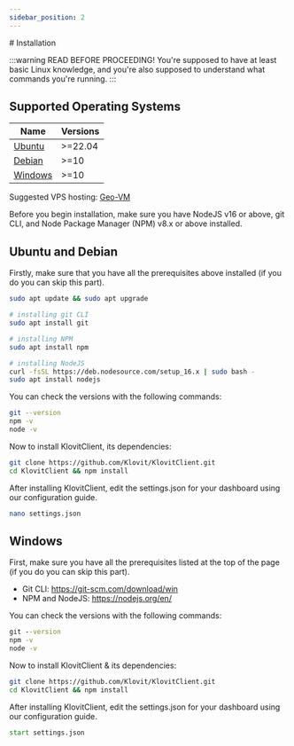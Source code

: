 ```yaml
---
sidebar_position: 2
---
```

<head>
  <title>KlovitClient | Installation</title>
  <meta charset="utf-8" />
  <meta name="viewport" content="width=device-width, initial-scale=1, shrink-to-fit=no" />
  <meta name="description" content="The Next-Gen Developers" />
  <meta name="keywords" content="KlovitClient, Klovit," />
  <meta name="author" content="Klovit" />
  <meta name="copyright" content="Klovit" />
  <meta property="og:type" content="website" />
  <meta property="og:title" content="Klovit" />
  <meta property="og:description" content="The Next-Gen Developers." />
  <meta property="og:image" content="https://zexade.com/KlovitClient%20Logo.png" />
  <meta name="twitter:card" content="https://zexade.com/KlovitClient%20Logo.png" />
  <meta name="twitter:title" content="Klovit" />
  <meta name="twitter:description" content="The Next-Gen Developers." />
  <meta name="twitter:image" content="https://zexade.com/KlovitClient%20Logo.png" />
  <meta name="twitter:image:src" content="https://zexade.com/KlovitClient%20Logo.png" />
</head>
# Installation

:::warning READ BEFORE PROCEEDING!
You're supposed to have at least basic Linux knowledge, and you're also supposed to understand what commands you're running.
:::

## Supported Operating Systems
|    Name     |   Versions    |
|-------------|---------------|
|   [Ubuntu](#ubuntu-and-debian)    |    >=22.04    |
|   [Debian](#ubuntu-and-debian)    |    >=10       |
|   [Windows](#windows)   |    >=10       |

Suggested VPS hosting: [Geo-VM](https://geo-vm.net)


Before you begin installation, make sure you have NodeJS v16 or above, git CLI, and Node Package Manager (NPM) v8.x or above installed.

## Ubuntu and Debian
Firstly, make sure that you have all the prerequisites above installed (if you do you can skip this part).

```bash
sudo apt update && sudo apt upgrade

# installing git CLI
sudo apt install git

# installing NPM
sudo apt install npm

# installing NodeJS
curl -fsSL https://deb.nodesource.com/setup_16.x | sudo bash -
sudo apt install nodejs
```

You can check the versions with the following commands:
```bash
git --version
npm -v
node -v
```

Now to install KlovitClient, its dependencies:
```bash
git clone https://github.com/Klovit/KlovitClient.git
cd KlovitClient && npm install
```

After installing KlovitClient, edit the settings.json for your dashboard using our configuration guide.
```bash
nano settings.json
```

## Windows
First, make sure you have all the prerequisites listed at the top of the page (if you do you can skip this part).

- Git CLI: https://git-scm.com/download/win
- NPM and NodeJS: https://nodejs.org/en/

You can check the versions with the following commands:
```bat
git --version
npm -v
node -v
```

Now to install KlovitClient & its dependencies:
```bash
git clone https://github.com/Klovit/KlovitClient.git
cd KlovitClient && npm install
```

After installing KlovitClient, edit the settings.json for your dashboard using our configuration guide.
```bat
start settings.json
```
